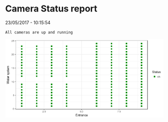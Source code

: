 Camera Status report
================
23/05/2017 - 10:15:54

    All cameras are up and running

![](camreport_files/figure-markdown_github/unnamed-chunk-2-1.png)
